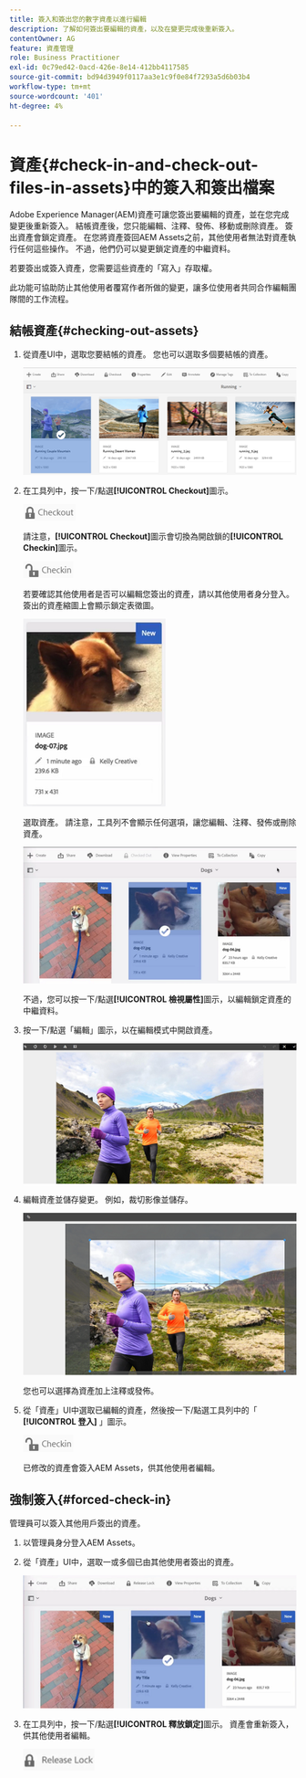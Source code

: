 ```yaml
---
title: 簽入和簽出您的數字資產以進行編輯
description: 了解如何簽出要編輯的資產，以及在變更完成後重新簽入。
contentOwner: AG
feature: 資產管理
role: Business Practitioner
exl-id: 0c79ed42-0acd-426e-8e14-412bb4117585
source-git-commit: bd94d3949f0117aa3e1c9f0e84f7293a5d6b03b4
workflow-type: tm+mt
source-wordcount: '401'
ht-degree: 4%

---
```


# 資產{#check-in-and-check-out-files-in-assets}中的簽入和簽出檔案

Adobe Experience Manager(AEM)資產可讓您簽出要編輯的資產，並在您完成變更後重新簽入。 結帳資產後，您只能編輯、注釋、發佈、移動或刪除資產。 簽出資產會鎖定資產。 在您將資產簽回AEM Assets之前，其他使用者無法對資產執行任何這些操作。 不過，他們仍可以變更鎖定資產的中繼資料。

若要簽出或簽入資產，您需要這些資產的「寫入」存取權。

此功能可協助防止其他使用者覆寫作者所做的變更，讓多位使用者共同合作編輯團隊間的工作流程。

## 結帳資產{#checking-out-assets}

1. 從資產UI中，選取您要結帳的資產。 您也可以選取多個要結帳的資產。

   ![chlimage_1-468](assets/chlimage_1-468.png)

1. 在工具列中，按一下/點選&#x200B;**[!UICONTROL Checkout]**&#x200B;圖示。

   ![chlimage_1-469](assets/chlimage_1-469.png)

   請注意，**[!UICONTROL Checkout]**&#x200B;圖示會切換為開啟鎖的&#x200B;**[!UICONTROL Checkin]**&#x200B;圖示。

   ![chlimage_1-470](assets/chlimage_1-470.png)

   若要確認其他使用者是否可以編輯您簽出的資產，請以其他使用者身分登入。 簽出的資產縮圖上會顯示鎖定表徵圖。

   ![chlimage_1-471](assets/chlimage_1-471.png)

   選取資產。 請注意，工具列不會顯示任何選項，讓您編輯、注釋、發佈或刪除資產。

   ![chlimage_1-472](assets/chlimage_1-472.png)

   不過，您可以按一下/點選&#x200B;**[!UICONTROL 檢視屬性]**&#x200B;圖示，以編輯鎖定資產的中繼資料。

1. 按一下/點選「編輯」圖示，以在編輯模式中開啟資產。

   ![chlimage_1-473](assets/chlimage_1-473.png)

1. 編輯資產並儲存變更。 例如，裁切影像並儲存。

   ![chlimage_1-474](assets/chlimage_1-474.png)

   您也可以選擇為資產加上注釋或發佈。

1. 從「資產」UI中選取已編輯的資產，然後按一下/點選工具列中的「 **[!UICONTROL 登入]** 」圖示。

   ![chlimage_1-475](assets/chlimage_1-475.png)

   已修改的資產會簽入AEM Assets，供其他使用者編輯。

## 強制簽入{#forced-check-in}

管理員可以簽入其他用戶簽出的資產。

1. 以管理員身分登入AEM Assets。
1. 從「資產」UI中，選取一或多個已由其他使用者簽出的資產。

   ![chlimage_1-476](assets/chlimage_1-476.png)

1. 在工具列中，按一下/點選&#x200B;**[!UICONTROL 釋放鎖定]**&#x200B;圖示。 資產會重新簽入，供其他使用者編輯。

   ![chlimage_1-477](assets/chlimage_1-477.png)
